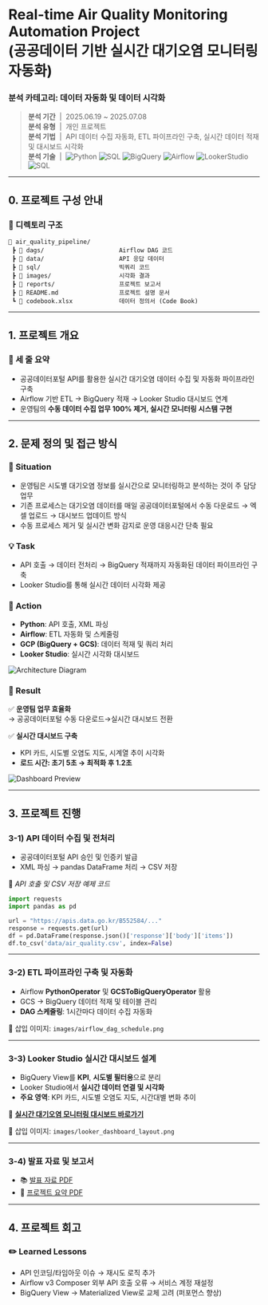 # Real-time Air Quality Monitoring Automation Project <br/> (공공데이터 기반 실시간 대기오염 모니터링 자동화)

### 분석 카테고리: 데이터 자동화 및 데이터 시각화
> **분석 기간** &nbsp;|&nbsp;  2025.06.19 ~ 2025.07.08  
> **분석 유형** &nbsp;|&nbsp;  개인 프로젝트  
> **분석 기법** &nbsp;|&nbsp;  API 데이터 수집 자동화, ETL 파이프라인 구축, 실시간 데이터 적재 및 대시보드 시각화  
> **분석 기술** &nbsp;|&nbsp;  ![Python](https://img.shields.io/badge/Python-3776AB?style=flat-square&logo=Python&logoColor=white) ![SQL](https://img.shields.io/badge/SQL-4479A1?style=flat-square&logo=MySQL&logoColor=white) ![BigQuery](https://img.shields.io/badge/BigQuery-4285F4?style=flat-square&logo=GoogleCloud&logoColor=white) ![Airflow](https://img.shields.io/badge/Airflow-017CEE?style=flat-square&logo=ApacheAirflow&logoColor=white) ![LookerStudio](https://img.shields.io/badge/LookerStudio-4285F4?style=flat-square&logo=Looker&logoColor=white) ![SQL](https://img.shields.io/badge/SQL-4479A1?style=flat-square&logo=MySQL&logoColor=white)


---

## 0. 프로젝트 구성 안내

### 📂 디렉토리 구조

```plaintext
📁 air_quality_pipeline/
 ┣ 📁 dags/                     Airflow DAG 코드
 ┣ 📁 data/                     API 응답 데이터
 ┣ 📁 sql/                      빅쿼리 코드
 ┣ 📁 images/                   시각화 결과
 ┣ 📁 reports/                  프로젝트 보고서
 ┣ 📄 README.md                 프로젝트 설명 문서
 ┗ 📄 codebook.xlsx             데이터 정의서 (Code Book)
```

---

## 1. 프로젝트 개요

### 📌 세 줄 요약
- 공공데이터포털 API를 활용한 실시간 대기오염 데이터 수집 및 자동화 파이프라인 구축
- Airflow 기반 ETL → BigQuery 적재 → Looker Studio 대시보드 연계
- 운영팀의 **수동 데이터 수집 업무 100% 제거, 실시간 모니터링 시스템 구현**

---

## 2. 문제 정의 및 접근 방식

### 🔎 Situation
- 운영팀은 시도별 대기오염 정보를 실시간으로 모니터링하고 분석하는 것이 주 담당 업무
- 기존 프로세스는 대기오염 데이터를 매일 공공데이터포털에서 수동 다운로드 → 엑셀 업로드 → 대시보드 업데이트 방식
- 수동 프로세스 제거 및 실시간 변화 감지로 운영 대응시간 단축 필요

### 💡 Task
- API 호출 → 데이터 전처리 → BigQuery 적재까지 자동화된 데이터 파이프라인 구축
- Looker Studio를 통해 실시간 데이터 시각화 제공

### 🏃 Action
- **Python**: API 호출, XML 파싱
- **Airflow**: ETL 자동화 및 스케줄링
- **GCP (BigQuery + GCS)**: 데이터 적재 및 쿼리 처리
- **Looker Studio**: 실시간 시각화 대시보드

![Architecture Diagram](images/architecture.png)

### 🚀 Result
✅ **운영팀 업무 효율화**  
→ 공공데이터포털 수동 다운로드→실시간 대시보드 전환  

✅ **실시간 대시보드 구축**  
- KPI 카드, 시도별 오염도 지도, 시계열 추이 시각화
- **로드 시간: 초기 5초 → 최적화 후 1.2초**

![Dashboard Preview](images/dashboard.png)

---

## 3. 프로젝트 진행

### 3-1) API 데이터 수집 및 전처리
- 공공데이터포털 API 승인 및 인증키 발급
- XML 파싱 → pandas DataFrame 처리 → CSV 저장

📄 *API 호출 및 CSV 저장 예제 코드*
```python
import requests
import pandas as pd

url = "https://apis.data.go.kr/B552584/..."
response = requests.get(url)
df = pd.DataFrame(response.json()['response']['body']['items'])
df.to_csv('data/air_quality.csv', index=False)
```

---

### 3-2) ETL 파이프라인 구축 및 자동화
- Airflow **PythonOperator** 및 **GCSToBigQueryOperator** 활용
- GCS → BigQuery 데이터 적재 및 테이블 관리
- **DAG 스케줄링**: 1시간마다 데이터 수집 자동화

📄 삽입 이미지: `images/airflow_dag_schedule.png`

---

### 3-3) Looker Studio 실시간 대시보드 설계
- BigQuery View를 **KPI**, **시도별 필터용**으로 분리
- Looker Studio에서 **실시간 데이터 연결 및 시각화**
- **주요 영역**: KPI 카드, 시도별 오염도 지도, 시간대별 변화 추이

🔗 **[실시간 대기오염 모니터링 대시보드 바로가기](#)**

📄 삽입 이미지: `images/looker_dashboard_layout.png`

---

### 3-4) 발표 자료 및 보고서
- 📚 [발표 자료 PDF](reports/air_quality_presentation.pdf)
- 📄 [프로젝트 요약 PDF](reports/air_quality_summary.pdf)

---

## 4. 프로젝트 회고

### ✏️ Learned Lessons
- API 인코딩/타임아웃 이슈 → 재시도 로직 추가
- Airflow v3 Composer 외부 API 호출 오류 → 서비스 계정 재설정
- BigQuery View → Materialized View로 교체 고려 (퍼포먼스 향상)
